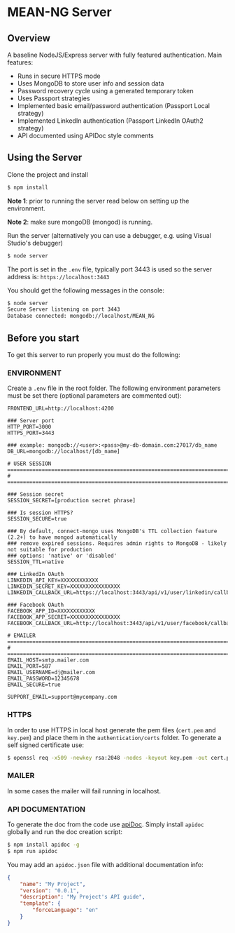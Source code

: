 # MEAN-NG Server

## Overview

A baseline NodeJS/Express server with fully featured authentication. Main features:

* Runs in secure HTTPS mode 
* Uses MongoDB to store user info and session data
* Password recovery cycle using a generated temporary token
* Uses Passport strategies
* Implemented basic email/password authentication (Passport Local strategy)
* Implemented LinkedIn authentication (Passport LinkedIn OAuth2 strategy)
* API documented using APIDoc style comments

## Using the Server

Clone the project and install
```bash
$ npm install
```

**Note 1**: prior to running the server read below on setting up the environment.

**Note 2**: make sure mongoDB (mongod) is running.

Run the server (alternatively you can use a debugger, e.g. using Visual Studio's debugger)
```bash
$ node server
```

The port is set in the `.env` file, typically port 3443 is used so the server address is: ```https://localhost:3443```

You should get the following messages in the console:
```bash
$ node server
Secure Server listening on port 3443
Database connected: mongodb://localhost/MEAN_NG
```

## Before you start

To get this server to run properly you must do the following:

### ENVIRONMENT 

Create a `.env` file in the root folder. The following environment parameters must be set there (optional parameters are commented out):
```
FRONTEND_URL=http://localhost:4200

### Server port 
HTTP_PORT=3000
HTTPS_PORT=3443

### example: mongodb://<user>:<pass>@my-db-domain.com:27017/db_name
DB_URL=mongodb://localhost/[db_name]

# USER SESSION ==============================================================================
# ===========================================================================================

### Session secret
SESSION_SECRET=[production secret phrase]

### Is session HTTPS?
SESSION_SECURE=true

### By default, connect-mongo uses MongoDB's TTL collection feature (2.2+) to have mongod automatically 
### remove expired sessions. Requires admin rights to MongoDB - likely not suitable for production
### options: 'native' or 'disabled'
SESSION_TTL=native

### LinkedIn OAuth
LINKEDIN_API_KEY=XXXXXXXXXXXX
LINKEDIN_SECRET_KEY=XXXXXXXXXXXXXXXX
LINKEDIN_CALLBACK_URL=https://localhost:3443/api/v1/user/linkedin/callback

### Facebook OAuth
FACEBOOK_APP_ID=XXXXXXXXXXXX
FACEBOOK_APP_SECRET=XXXXXXXXXXXXXXXX
FACEBOOK_CALLBACK_URL=http://localhost:3443/api/v1/user/facebook/callback

# EMAILER ===================================================================================
# ===========================================================================================
EMAIL_HOST=smtp.mailer.com
EMAIL_PORT=587
EMAIL_USERNAME=dj@mailer.com
EMAIL_PASSWORD=12345678
EMAIL_SECURE=true

SUPPORT_EMAIL=support@mycompany.com
```

### HTTPS

In order to use HTTPS in local host generate the pem files (`cert.pem` and `key.pem`) and place them in the `authentication/certs` folder.
To generate a self signed certificate use:
```bash
$ openssl req -x509 -newkey rsa:2048 -nodes -keyout key.pem -out cert.pem -days 365
```

### MAILER

In some cases the mailer will fail running in localhost.


### API DOCUMENTATION

To generate the doc from the code use [apiDoc](http://apidocjs.com). Simply install `apidoc` globally and run the doc creation script:
```bash
$ npm install apidoc -g
$ npm run apidoc
```

You may add an `apidoc.json` file with additional documentation info:
```json
{
    "name": "My Project",
    "version": "0.0.1",
    "description": "My Project's API guide",
    "template": {
        "forceLanguage": "en"
    }
}
```